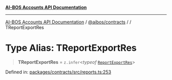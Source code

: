 [**AI-BOS Accounts API Documentation**](../../../README.md)

***

[AI-BOS Accounts API Documentation](../../../README.md) / [@aibos/contracts](../README.md) / [](../README.md) / TReportExportRes

# Type Alias: TReportExportRes

> **TReportExportRes** = `z.infer`\<*typeof* [`ReportExportRes`](../variables/ReportExportRes.md)\>

Defined in: [packages/contracts/src/reports.ts:253](https://github.com/pohlai88/accounts/blob/48103fb36d28b2b9bfb33472b6de2f719773cde9/packages/contracts/src/reports.ts#L253)
